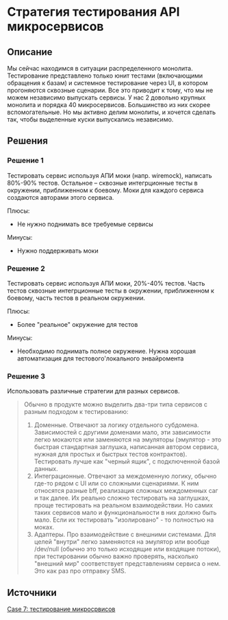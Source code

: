 # Стратегия тестирования API микросервисов
## Описание
Мы сейчас находимся в ситуации распределенного монолита. Тестирование представлено только юнит тестами (включающими обращения к базам) и системное тестирование через UI, в котором прогоняются сквозные сценарии. Все это приводит к тому, что мы не можем независимо выпускать сервисы.
У нас 2 довольно крупных монолита и порядка 40 микросервисов. Большинство из них скорее вспомогательные. Но мы активно делим монолиты, и хочется сделать так, чтобы выделенные куски выпускались независимо.

## Решения
### Решение 1
Тестировать сервис используя АПИ моки (напр. wiremock), написать 80%-90% тестов. Остальное – сквозные интегрционные тесты в окружении, приближенном к боевому. Моки для каждого сервиса создаются авторами этого сервиса.

Плюсы:
- Не нужно поднимать все требуемые сервисы

Минусы:
- Нужно поддерживать моки

### Решение 2
Тестировать сервис используя АПИ моки, 20%-40% тестов. Часть тестов сквозные интегрционные тесты в окружении, приближенном к боевому, часть тестов в реальном окружении.

Плюсы:
- Более "реальное" окружение для тестов

Минусы:
- Необходимо поднимать полное окружение. Нужна хорошая автоматизация для тестового'локального энвайромента

### Решение 3
Использовать различные стратегии для разных сервисов.

> Обычно в продукте можно выделить два-три типа сервисов с разным подходом к тестированию:
> 1) Доменные. Отвечают за логику отдельного субдомена. Зависимостей с другими доменами мало, эти зависимости легко мокаются или заменяются на эмуляторы (эмулятор - это быстрая стандартная заглушка, написанная автором сервиса, нужная для простых и быстрых тестов контрактов). Тестировать лучше как "черный ящик", с подключенной базой данных.
> 2) Интеграционные. Отвечают за междоменную логику, обычно где-то рядом с UI или со сложными сценариями.
     К ним относятся разные bff, реализация сложных междоменных саг и так далее.
     Их реально сложно тестировать на заглушках, проще тестировать на реальном взаимодействии. Но самих таких сервисов мало и функциональности в них должно быть мало.
     Если их тестировать "изолировано" - то полностью на моках.
> 3) Адаптеры. Про взаимодействие с внешними системами.
     Для целей "внутри" легко заменяются на эмулятор или вообще /dev/null (обычно это только исходящие или входящие потоки), при тестировании обычно важно проверять, насколько "внешний мир" соответствует представлениям сервиса о нем. Это как раз про отправку SMS.

## Источники
[Case 7: тестирование микросрвисов](https://t.me/archicases/1345)